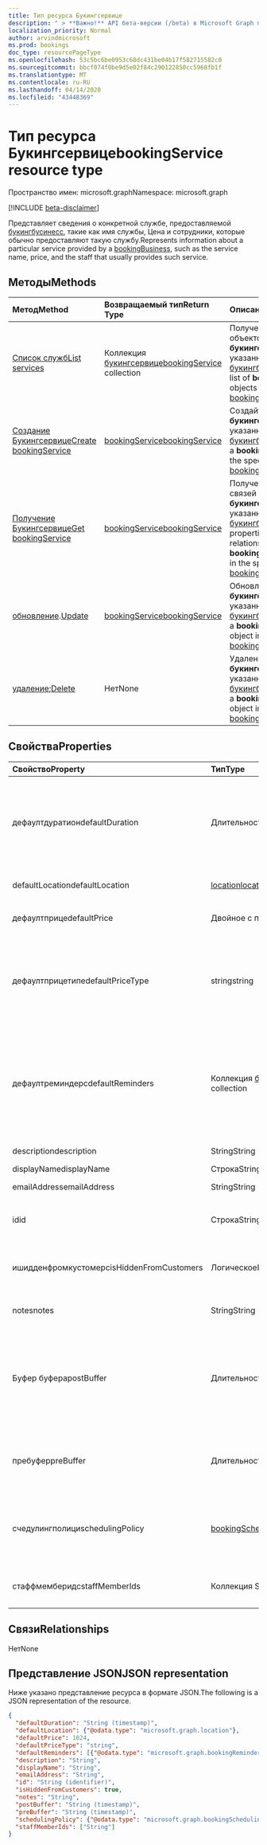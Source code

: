 ```yaml
---
title: Тип ресурса Букингсервице
description: " > **Важно!** API бета-версии (/beta) в Microsoft Graph проходят тестирование и могут быть изменены. Использование этих API в производственных приложениях не поддерживается."
localization_priority: Normal
author: arvindmicrosoft
ms.prod: bookings
doc_type: resourcePageType
ms.openlocfilehash: 53c5bc6be0953c68dc431be04b17f582715582c0
ms.sourcegitcommit: bbcf074f0be9d5e02f84c290122850cc5968fb1f
ms.translationtype: MT
ms.contentlocale: ru-RU
ms.lasthandoff: 04/14/2020
ms.locfileid: "43448369"
---
```

# <a name="bookingservice-resource-type"></a><span data-ttu-id="a8927-104">Тип ресурса Букингсервице</span><span class="sxs-lookup"><span data-stu-id="a8927-104">bookingService resource type</span></span>

<span data-ttu-id="a8927-105">Пространство имен: microsoft.graph</span><span class="sxs-lookup"><span data-stu-id="a8927-105">Namespace: microsoft.graph</span></span>

 [!INCLUDE [beta-disclaimer](../../includes/beta-disclaimer.md)]
 
<span data-ttu-id="a8927-106">Представляет сведения о конкретной службе, предоставляемой [букингбусинесс](bookingbusiness.md), такие как имя службы, Цена и сотрудники, которые обычно предоставляют такую службу.</span><span class="sxs-lookup"><span data-stu-id="a8927-106">Represents information about a particular service provided by a [bookingBusiness](bookingbusiness.md), such as the service name, price, and the staff that usually provides such service.</span></span>

## <a name="methods"></a><span data-ttu-id="a8927-107">Методы</span><span class="sxs-lookup"><span data-stu-id="a8927-107">Methods</span></span>

| <span data-ttu-id="a8927-108">Метод</span><span class="sxs-lookup"><span data-stu-id="a8927-108">Method</span></span>           | <span data-ttu-id="a8927-109">Возвращаемый тип</span><span class="sxs-lookup"><span data-stu-id="a8927-109">Return Type</span></span>    |<span data-ttu-id="a8927-110">Описание</span><span class="sxs-lookup"><span data-stu-id="a8927-110">Description</span></span>|
|:---------------|:--------|:----------|
|[<span data-ttu-id="a8927-111">Список служб</span><span class="sxs-lookup"><span data-stu-id="a8927-111">List services</span></span>](../api/bookingbusiness-list-services.md) | <span data-ttu-id="a8927-112">Коллекция [букингсервице](bookingservice.md)</span><span class="sxs-lookup"><span data-stu-id="a8927-112">[bookingService](bookingservice.md) collection</span></span> | <span data-ttu-id="a8927-113">Получение списка объектов **букингсервице** в указанном [букингбусинесс](../resources/bookingbusiness.md).</span><span class="sxs-lookup"><span data-stu-id="a8927-113">Get a list of **bookingService** objects in the specified [bookingbusiness](../resources/bookingbusiness.md).</span></span>|
|[<span data-ttu-id="a8927-114">Создание Букингсервице</span><span class="sxs-lookup"><span data-stu-id="a8927-114">Create bookingService</span></span>](../api/bookingbusiness-post-services.md) | [<span data-ttu-id="a8927-115">bookingService</span><span class="sxs-lookup"><span data-stu-id="a8927-115">bookingService</span></span>](bookingservice.md) | <span data-ttu-id="a8927-116">Создайте объект **букингсервице** для указанного [букингбусинесс](../resources/bookingbusiness.md).</span><span class="sxs-lookup"><span data-stu-id="a8927-116">Create a **bookingService** for the specified [bookingbusiness](../resources/bookingbusiness.md).</span></span> |
|[<span data-ttu-id="a8927-117">Получение Букингсервице</span><span class="sxs-lookup"><span data-stu-id="a8927-117">Get bookingService</span></span>](../api/bookingservice-get.md) | [<span data-ttu-id="a8927-118">bookingService</span><span class="sxs-lookup"><span data-stu-id="a8927-118">bookingService</span></span>](bookingservice.md) |<span data-ttu-id="a8927-119">Получение свойств и связей объекта **букингсервице** в указанном [букингбусинесс](../resources/bookingbusiness.md).</span><span class="sxs-lookup"><span data-stu-id="a8927-119">Get the properties and relationships of a **bookingService** object in the specified [bookingbusiness](../resources/bookingbusiness.md).</span></span>|
|<span data-ttu-id="a8927-120">[обновление](../api/bookingservice-update.md).</span><span class="sxs-lookup"><span data-stu-id="a8927-120">[Update](../api/bookingservice-update.md)</span></span> | [<span data-ttu-id="a8927-121">bookingService</span><span class="sxs-lookup"><span data-stu-id="a8927-121">bookingService</span></span>](bookingservice.md)    |<span data-ttu-id="a8927-122">Обновление объекта **букингсервице** в указанном [букингбусинесс](../resources/bookingbusiness.md).</span><span class="sxs-lookup"><span data-stu-id="a8927-122">Update a **bookingService** object in the specified [bookingbusiness](../resources/bookingbusiness.md).</span></span> |
|<span data-ttu-id="a8927-123">[удаление](../api/bookingservice-delete.md);</span><span class="sxs-lookup"><span data-stu-id="a8927-123">[Delete](../api/bookingservice-delete.md)</span></span> | <span data-ttu-id="a8927-124">Нет</span><span class="sxs-lookup"><span data-stu-id="a8927-124">None</span></span> |<span data-ttu-id="a8927-125">Удаление объекта **букингсервице** в указанном [букингбусинесс](../resources/bookingbusiness.md).</span><span class="sxs-lookup"><span data-stu-id="a8927-125">Delete a **bookingService** object in the specified [bookingbusiness](../resources/bookingbusiness.md).</span></span> |

## <a name="properties"></a><span data-ttu-id="a8927-126">Свойства</span><span class="sxs-lookup"><span data-stu-id="a8927-126">Properties</span></span>
| <span data-ttu-id="a8927-127">Свойство</span><span class="sxs-lookup"><span data-stu-id="a8927-127">Property</span></span>     | <span data-ttu-id="a8927-128">Тип</span><span class="sxs-lookup"><span data-stu-id="a8927-128">Type</span></span>   |<span data-ttu-id="a8927-129">Описание</span><span class="sxs-lookup"><span data-stu-id="a8927-129">Description</span></span>|
|:---------------|:--------|:----------|
|<span data-ttu-id="a8927-130">дефаултдуратион</span><span class="sxs-lookup"><span data-stu-id="a8927-130">defaultDuration</span></span>|<span data-ttu-id="a8927-131">Длительность</span><span class="sxs-lookup"><span data-stu-id="a8927-131">Duration</span></span>|<span data-ttu-id="a8927-132">Длина службы по умолчанию, представленная в виде числа дней, часов, минут и секунд.</span><span class="sxs-lookup"><span data-stu-id="a8927-132">The default length of the service, represented in numbers of days, hours, minutes, and seconds.</span></span> <span data-ttu-id="a8927-133">Например, P11D23H59M 59.999999999999 S.</span><span class="sxs-lookup"><span data-stu-id="a8927-133">For example, P11D23H59M59.999999999999S.</span></span> |
|<span data-ttu-id="a8927-134">defaultLocation</span><span class="sxs-lookup"><span data-stu-id="a8927-134">defaultLocation</span></span>|[<span data-ttu-id="a8927-135">location</span><span class="sxs-lookup"><span data-stu-id="a8927-135">location</span></span>](location.md)|<span data-ttu-id="a8927-136">Физическое расположение службы по умолчанию.</span><span class="sxs-lookup"><span data-stu-id="a8927-136">The default physical location for the service.</span></span>|
|<span data-ttu-id="a8927-137">дефаултприце</span><span class="sxs-lookup"><span data-stu-id="a8927-137">defaultPrice</span></span>|<span data-ttu-id="a8927-138">Двойное с плавающей точкой</span><span class="sxs-lookup"><span data-stu-id="a8927-138">Double</span></span>|<span data-ttu-id="a8927-139">Денежная Цена по умолчанию для службы.</span><span class="sxs-lookup"><span data-stu-id="a8927-139">The default monetary price for the service.</span></span>|
|<span data-ttu-id="a8927-140">дефаултприцетипе</span><span class="sxs-lookup"><span data-stu-id="a8927-140">defaultPriceType</span></span>|<span data-ttu-id="a8927-141">string</span><span class="sxs-lookup"><span data-stu-id="a8927-141">string</span></span>|<span data-ttu-id="a8927-142">Способ оплаты службы по умолчанию.</span><span class="sxs-lookup"><span data-stu-id="a8927-142">The default way the service is charged.</span></span> <span data-ttu-id="a8927-143">Возможные значения: `undefined`, `fixedPrice`, `startingAt`, `hourly`, `free`, `priceVaries`, `callUs`, `notSet`.</span><span class="sxs-lookup"><span data-stu-id="a8927-143">Possible values are: `undefined`, `fixedPrice`, `startingAt`, `hourly`, `free`, `priceVaries`, `callUs`, `notSet`.</span></span>|
|<span data-ttu-id="a8927-144">дефаултреминдерс</span><span class="sxs-lookup"><span data-stu-id="a8927-144">defaultReminders</span></span>|<span data-ttu-id="a8927-145">Коллекция [букингреминдер](bookingreminder.md)</span><span class="sxs-lookup"><span data-stu-id="a8927-145">[bookingReminder](bookingreminder.md) collection</span></span>|<span data-ttu-id="a8927-146">Набор напоминаний по умолчанию для встречи этой службы.</span><span class="sxs-lookup"><span data-stu-id="a8927-146">The default set of reminders for an appointment of this service.</span></span> <span data-ttu-id="a8927-147">Значение этого свойства доступно только при чтении этого **букингсервице** с помощью идентификатора.</span><span class="sxs-lookup"><span data-stu-id="a8927-147">The value of this property is available only when reading this **bookingService** by its ID.</span></span>|
|<span data-ttu-id="a8927-148">description</span><span class="sxs-lookup"><span data-stu-id="a8927-148">description</span></span>|<span data-ttu-id="a8927-149">String</span><span class="sxs-lookup"><span data-stu-id="a8927-149">String</span></span>|<span data-ttu-id="a8927-150">Текстовое описание службы.</span><span class="sxs-lookup"><span data-stu-id="a8927-150">A text description for the service.</span></span>|
|<span data-ttu-id="a8927-151">displayName</span><span class="sxs-lookup"><span data-stu-id="a8927-151">displayName</span></span>|<span data-ttu-id="a8927-152">Строка</span><span class="sxs-lookup"><span data-stu-id="a8927-152">String</span></span>|<span data-ttu-id="a8927-153">Имя службы.</span><span class="sxs-lookup"><span data-stu-id="a8927-153">A service name.</span></span>|
|<span data-ttu-id="a8927-154">emailAddress</span><span class="sxs-lookup"><span data-stu-id="a8927-154">emailAddress</span></span>|<span data-ttu-id="a8927-155">String</span><span class="sxs-lookup"><span data-stu-id="a8927-155">String</span></span>|<span data-ttu-id="a8927-156">Адрес электронной почты</span><span class="sxs-lookup"><span data-stu-id="a8927-156">An email address</span></span>|
|<span data-ttu-id="a8927-157">id</span><span class="sxs-lookup"><span data-stu-id="a8927-157">id</span></span>|<span data-ttu-id="a8927-158">Строка</span><span class="sxs-lookup"><span data-stu-id="a8927-158">String</span></span>|<span data-ttu-id="a8927-159">Идентификатор этой службы в формате GUID.</span><span class="sxs-lookup"><span data-stu-id="a8927-159">The ID of that service, in a GUID format.</span></span> <span data-ttu-id="a8927-160">Только для чтения.</span><span class="sxs-lookup"><span data-stu-id="a8927-160">Read-only.</span></span>|
|<span data-ttu-id="a8927-161">ишидденфромкустомерс</span><span class="sxs-lookup"><span data-stu-id="a8927-161">isHiddenFromCustomers</span></span>|<span data-ttu-id="a8927-162">Логическое</span><span class="sxs-lookup"><span data-stu-id="a8927-162">Boolean</span></span>|<span data-ttu-id="a8927-163">Значение true означает, что эта служба недоступна клиентам для резервирования.</span><span class="sxs-lookup"><span data-stu-id="a8927-163">True means this service is not available to customers for booking.</span></span>|
|<span data-ttu-id="a8927-164">notes</span><span class="sxs-lookup"><span data-stu-id="a8927-164">notes</span></span>|<span data-ttu-id="a8927-165">String</span><span class="sxs-lookup"><span data-stu-id="a8927-165">String</span></span>|<span data-ttu-id="a8927-166">Дополнительные сведения об этой службе.</span><span class="sxs-lookup"><span data-stu-id="a8927-166">Additional information about this service.</span></span>|
|<span data-ttu-id="a8927-167">Буфер буфера</span><span class="sxs-lookup"><span data-stu-id="a8927-167">postBuffer</span></span>|<span data-ttu-id="a8927-168">Длительность</span><span class="sxs-lookup"><span data-stu-id="a8927-168">Duration</span></span>|<span data-ttu-id="a8927-169">Время, в течение которого помещается в буфер после встречи для этой службы и до того, как может быть зарезервирована Следующая встреча покупателя.</span><span class="sxs-lookup"><span data-stu-id="a8927-169">The time to buffer after an appointment for this service ends, and before the next customer appointment can be booked.</span></span>|
|<span data-ttu-id="a8927-170">пребуфер</span><span class="sxs-lookup"><span data-stu-id="a8927-170">preBuffer</span></span>|<span data-ttu-id="a8927-171">Длительность</span><span class="sxs-lookup"><span data-stu-id="a8927-171">Duration</span></span>|<span data-ttu-id="a8927-172">Время, в течение которого будет помещено в буфер, прежде чем можно будет запустить встречу для этой службы.</span><span class="sxs-lookup"><span data-stu-id="a8927-172">The time to buffer before an appointment for this service can start.</span></span>|
|<span data-ttu-id="a8927-173">счедулингполици</span><span class="sxs-lookup"><span data-stu-id="a8927-173">schedulingPolicy</span></span>|[<span data-ttu-id="a8927-174">bookingSchedulingPolicy</span><span class="sxs-lookup"><span data-stu-id="a8927-174">bookingSchedulingPolicy</span></span>](bookingschedulingpolicy.md)|<span data-ttu-id="a8927-175">Набор политик, определяющих, как должны создаваться встречи для этого типа службы и управлять ими.</span><span class="sxs-lookup"><span data-stu-id="a8927-175">The set of policies that determine how appointments for this type of service should be created and managed.</span></span>|
|<span data-ttu-id="a8927-176">стаффмемберидс</span><span class="sxs-lookup"><span data-stu-id="a8927-176">staffMemberIds</span></span>|<span data-ttu-id="a8927-177">Коллекция String</span><span class="sxs-lookup"><span data-stu-id="a8927-177">String collection</span></span>|<span data-ttu-id="a8927-178">Представляет [сотрудников](bookingstaffmember.md) , которые предоставляют эту службу.</span><span class="sxs-lookup"><span data-stu-id="a8927-178">Represents those [staff members](bookingstaffmember.md) who provide this service.</span></span> |

## <a name="relationships"></a><span data-ttu-id="a8927-179">Связи</span><span class="sxs-lookup"><span data-stu-id="a8927-179">Relationships</span></span>
<span data-ttu-id="a8927-180">Нет</span><span class="sxs-lookup"><span data-stu-id="a8927-180">None</span></span>


## <a name="json-representation"></a><span data-ttu-id="a8927-181">Представление JSON</span><span class="sxs-lookup"><span data-stu-id="a8927-181">JSON representation</span></span>

<span data-ttu-id="a8927-182">Ниже указано представление ресурса в формате JSON.</span><span class="sxs-lookup"><span data-stu-id="a8927-182">The following is a JSON representation of the resource.</span></span>

<!-- {
  "blockType": "resource",
  "optionalProperties": [

  ],
  "@odata.type": "microsoft.graph.bookingService"
}-->

```json
{
  "defaultDuration": "String (timestamp)",
  "defaultLocation": {"@odata.type": "microsoft.graph.location"},
  "defaultPrice": 1024,
  "defaultPriceType": "string",
  "defaultReminders": [{"@odata.type": "microsoft.graph.bookingReminder"}],
  "description": "String",
  "displayName": "String",
  "emailAddress": "String",
  "id": "String (identifier)",
  "isHiddenFromCustomers": true,
  "notes": "String",
  "postBuffer": "String (timestamp)",
  "preBuffer": "String (timestamp)",
  "schedulingPolicy": {"@odata.type": "microsoft.graph.bookingSchedulingPolicy"},
  "staffMemberIds": ["String"]
}

```

<!-- uuid: 8fcb5dbc-d5aa-4681-8e31-b001d5168d79
2015-10-25 14:57:30 UTC -->
<!--
{
  "type": "#page.annotation",
  "description": "bookingService resource",
  "keywords": "",
  "section": "documentation",
  "tocPath": "",
  "suppressions": []
}
-->
